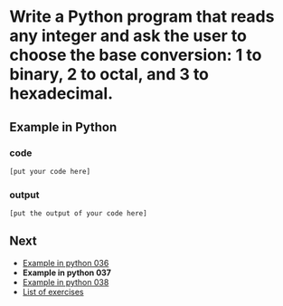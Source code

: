 # Write a Python program that reads any integer and ask the user to choose the base conversion: 1 to binary, 2 to octal, and 3 to hexadecimal.

## Example in Python

### code

``` python
[put your code here]
```

### output

```
[put the output of your code here]
```

## Next

- [Example in python 036](../../036/python)
- **Example in python 037**
- [Example in python 038](../../038/python)
- [List of exercises](../..)
